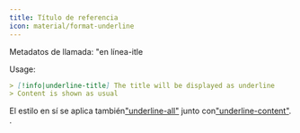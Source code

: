```yaml
---
title: Título de referencia
icon: material/format-underline
---
```


Metadatos de llamada: "en línea-itle

Usage:

```md
> [!info|underline-title] The title will be displayed as underline
> Content is shown as usual
```

El estilo en sí se aplica también["underline-all"](../combined-styling/page-22.md)
junto con["underline-content"](../content-styling/page-12.md).
.

